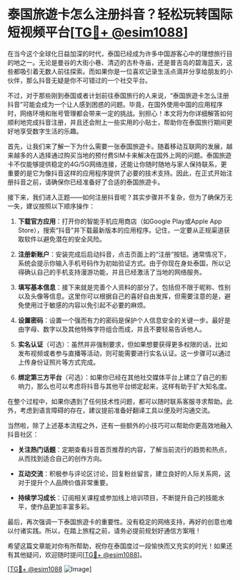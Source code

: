 # 泰国旅遊卡怎么注册抖音？轻松玩转国际短视频平台[[TG💪+ @esim1088](https://t.me/s/esim1088)]

在当今这个全球化日益加深的时代，泰国已经成为许多中国游客心中的理想旅行目的地之一。无论是曼谷的大街小巷、清迈的古朴寺庙，还是普吉岛的碧海蓝天，这些都吸引着无数人前往探索。而如果你是一位喜欢记录生活点滴并分享给朋友的小伙伴，那么抖音无疑是你不可错过的一个社交平台。

不过，对于那些刚到泰国或者计划前往泰国旅行的人来说，“泰国旅遊卡怎么注册抖音”可能会成为一个让人感到困惑的问题。毕竟，在国外使用中国的应用程序时，网络环境和账号管理都会带来一定的挑战。别担心！本文将为你详细解答如何顺利地完成抖音注册，并且还会附上一些实用的小贴士，帮助你在泰国旅行期间更好地享受数字生活的乐趣。

首先，让我们来了解一下为什么需要一张泰国旅遊卡。随着移动互联网的发展，越来越多的人选择通过购买当地的预付费SIM卡来解决在国外上网的问题。泰国旅遊卡不仅能够提供稳定的4G/5G网络连接，还能让你随时随地与家人保持联系，更重要的是它为像抖音这样的应用程序提供了必要的技术支持。因此，在正式开始注册抖音之前，请确保你已经准备好了合适的泰国旅遊卡。

接下来，我们进入正题——如何注册抖音呢？其实步骤并不复杂，但为了确保万无一失，建议按照以下顺序操作：

1. **下载官方应用**：打开你的智能手机应用商店（如Google Play或Apple App Store），搜索“抖音”并下载最新版本的应用程序。记住，一定要从正规渠道获取软件以避免潜在的安全风险。
   
2. **注册新账户**：安装完成后启动抖音，点击页面上的“注册”按钮。通常情况下，系统会提示你输入手机号码作为初始验证方式。由于你现在身处泰国，所以记得确认自己的手机支持漫游功能，并且已经激活了当地的网络服务。
   
3. **填写基本信息**：接下来就是完善个人资料的部分了。包括但不限于昵称、性别以及头像等信息。这里你可以根据自己的喜好自由发挥，但需要注意的是，避免使用过于敏感的内容以免引起不必要的麻烦。
   
4. **设置密码**：设置一个强而有力的密码是保护个人信息安全的关键一步。最好是由字母、数字以及其他特殊字符组合而成，并且不要轻易告诉他人。

5. **实名认证**（可选）：虽然并非强制要求，但如果想要获得更多权限的话，比如发布视频或者参与直播等活动，则可能需要进行实名认证。这一步骤可以通过上传身份证照片等方式完成。

6. **绑定第三方平台**（可选）：如果你已经在其他社交媒体平台上建立了自己的影响力，那么也可以考虑将抖音与其他平台绑定起来，这样有助于扩大知名度。

在整个过程中，如果你遇到了任何技术性问题，都可以随时联系客服寻求帮助。此外，考虑到语言障碍的存在，建议提前准备好翻译工具以便及时沟通交流。

当然啦，除了上述基本流程之外，还有一些额外的小技巧可以帮助你更高效地融入抖音社区：

- **关注热门话题**：定期查看抖音首页推荐的内容，了解当前流行的趋势和热点，从而找到适合自己的创作方向。
  
- **互动交流**：积极参与评论区讨论，回复粉丝留言，建立良好的人际关系网，这对于提升个人品牌价值非常重要。
  
- **持续学习成长**：订阅相关课程或参加线上培训项目，不断提升自己的技能水平，使作品更加丰富多彩。

最后，再次强调一下泰国旅遊卡的重要性。没有稳定的网络支持，再好的创意也难以付诸实践。所以，在踏上旅程之前，请务必提前规划好通信方案哦！

希望这篇文章能对你有所帮助，祝你在泰国度过一段愉快而又充实的时光！如果还有其他疑问，欢迎随时提问[[TG💪+ @esim1088](https://t.me/s/esim1088)]。

[[TG💪+ @esim1088](https://t.me/s/esim1088) ![Image](https://i.postimg.cc/4NQfJmqS/Snipaste-2025-05-13-00-14-12.png)]